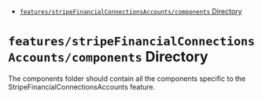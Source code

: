 <!-- START doctoc generated TOC please keep comment here to allow auto update -->
<!-- DON'T EDIT THIS SECTION, INSTEAD RE-RUN doctoc TO UPDATE -->

- [`features/stripeFinancialConnectionsAccounts/components` Directory](#featuresstripefinancialconnectionsaccountscomponents-directory)

<!-- END doctoc generated TOC please keep comment here to allow auto update -->

# `features/stripeFinancialConnectionsAccounts/components` Directory

The components folder should contain all the components specific to the StripeFinancialConnectionsAccounts feature.
